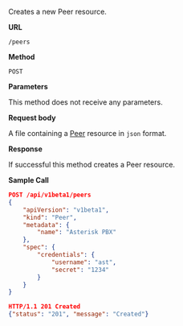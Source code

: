 Creates a new Peer resource.

**URL**

`/peers`

**Method**

`POST`

**Parameters**

This method does not receive any parameters.

**Request body**

A file containing a [Peer](/configuration/peers) resource in `json` format.

**Response**

If successful this method creates a Peer resource.

**Sample Call**

```json
POST /api/v1beta1/peers
{
	"apiVersion": "v1beta1",
	"kind": "Peer",
	"metadata": {
		"name": "Asterisk PBX"
	},
	"spec": {
		"credentials": {
			"username": "ast",
			"secret": "1234"
		}
	}
}

HTTP/1.1 201 Created
{"status": "201", "message": "Created"}
```
